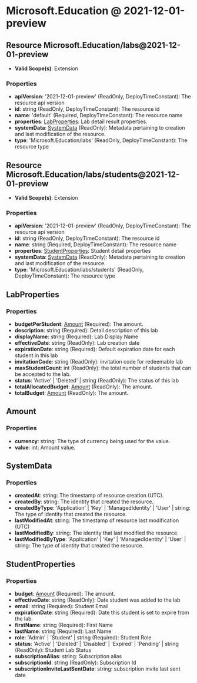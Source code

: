 # Microsoft.Education @ 2021-12-01-preview

## Resource Microsoft.Education/labs@2021-12-01-preview
* **Valid Scope(s)**: Extension
### Properties
* **apiVersion**: '2021-12-01-preview' (ReadOnly, DeployTimeConstant): The resource api version
* **id**: string (ReadOnly, DeployTimeConstant): The resource id
* **name**: 'default' (Required, DeployTimeConstant): The resource name
* **properties**: [LabProperties](#labproperties): Lab detail result properties.
* **systemData**: [SystemData](#systemdata) (ReadOnly): Metadata pertaining to creation and last modification of the resource.
* **type**: 'Microsoft.Education/labs' (ReadOnly, DeployTimeConstant): The resource type

## Resource Microsoft.Education/labs/students@2021-12-01-preview
* **Valid Scope(s)**: Extension
### Properties
* **apiVersion**: '2021-12-01-preview' (ReadOnly, DeployTimeConstant): The resource api version
* **id**: string (ReadOnly, DeployTimeConstant): The resource id
* **name**: string (Required, DeployTimeConstant): The resource name
* **properties**: [StudentProperties](#studentproperties): Student detail properties
* **systemData**: [SystemData](#systemdata) (ReadOnly): Metadata pertaining to creation and last modification of the resource.
* **type**: 'Microsoft.Education/labs/students' (ReadOnly, DeployTimeConstant): The resource type

## LabProperties
### Properties
* **budgetPerStudent**: [Amount](#amount) (Required): The amount.
* **description**: string (Required): Detail description of this lab
* **displayName**: string (Required): Lab Display Name
* **effectiveDate**: string (ReadOnly): Lab creation date
* **expirationDate**: string (Required): Default expiration date for each student in this lab
* **invitationCode**: string (ReadOnly): invitation code for redeemable lab
* **maxStudentCount**: int (ReadOnly): the total number of students that can be accepted to the lab.
* **status**: 'Active' | 'Deleted' | string (ReadOnly): The status of this lab
* **totalAllocatedBudget**: [Amount](#amount) (ReadOnly): The amount.
* **totalBudget**: [Amount](#amount) (ReadOnly): The amount.

## Amount
### Properties
* **currency**: string: The type of currency being used for the value.
* **value**: int: Amount value.

## SystemData
### Properties
* **createdAt**: string: The timestamp of resource creation (UTC).
* **createdBy**: string: The identity that created the resource.
* **createdByType**: 'Application' | 'Key' | 'ManagedIdentity' | 'User' | string: The type of identity that created the resource.
* **lastModifiedAt**: string: The timestamp of resource last modification (UTC)
* **lastModifiedBy**: string: The identity that last modified the resource.
* **lastModifiedByType**: 'Application' | 'Key' | 'ManagedIdentity' | 'User' | string: The type of identity that created the resource.

## StudentProperties
### Properties
* **budget**: [Amount](#amount) (Required): The amount.
* **effectiveDate**: string (ReadOnly): Date student was added to the lab
* **email**: string (Required): Student Email
* **expirationDate**: string (Required): Date this student is set to expire from the lab.
* **firstName**: string (Required): First Name
* **lastName**: string (Required): Last Name
* **role**: 'Admin' | 'Student' | string (Required): Student Role
* **status**: 'Active' | 'Deleted' | 'Disabled' | 'Expired' | 'Pending' | string (ReadOnly): Student Lab Status
* **subscriptionAlias**: string: Subscription alias
* **subscriptionId**: string (ReadOnly): Subscription Id
* **subscriptionInviteLastSentDate**: string: subscription invite last sent date

